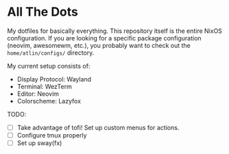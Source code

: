 # All The Dots

My dotfiles for basically everything. This repository itself is the entire NixOS configuration. If you are looking for a specific package configuration (neovim, awesomewm, etc.), you probably want to check out the `home/atlin/configs/` directory.

My current setup consists of:
- Display Protocol: Wayland
- Terminal: WezTerm
- Editor: Neovim
- Colorscheme: Lazyfox

TODO:
- [ ] Take advantage of tofi! Set up custom menus for actions.
- [ ] Configure tmux properly
- [ ] Set up sway(fx)
